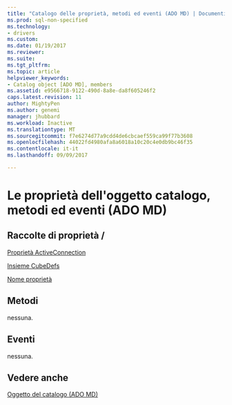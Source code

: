 ```yaml
---
title: "Catalogo delle proprietà, metodi ed eventi (ADO MD) | Documenti Microsoft"
ms.prod: sql-non-specified
ms.technology:
- drivers
ms.custom: 
ms.date: 01/19/2017
ms.reviewer: 
ms.suite: 
ms.tgt_pltfrm: 
ms.topic: article
helpviewer_keywords:
- Catalog object [ADO MD], members
ms.assetid: e9566718-9122-490d-8a8e-da8f605246f2
caps.latest.revision: 11
author: MightyPen
ms.author: genemi
manager: jhubbard
ms.workload: Inactive
ms.translationtype: MT
ms.sourcegitcommit: f7e6274d77a9cdd4de6cbcaef559ca99f77b3608
ms.openlocfilehash: 44022fd4980afa8a6018a10c20c4e0db9bc46f35
ms.contentlocale: it-it
ms.lasthandoff: 09/09/2017

---
```

# <a name="catalog-object-properties-methods-and-events-ado-md"></a>Le proprietà dell'oggetto catalogo, metodi ed eventi (ADO MD)
## <a name="propertiescollections"></a>Raccolte di proprietà /  
 [Proprietà ActiveConnection](../../../ado/reference/ado-md-api/activeconnection-property-ado-md.md)  
  
 [Insieme CubeDefs](../../../ado/reference/ado-md-api/cubedefs-collection-ado-md.md)  
  
 [Nome proprietà](../../../ado/reference/ado-md-api/name-property-ado-md.md)  
  
## <a name="methods"></a>Metodi  
 nessuna.  
  
## <a name="events"></a>Eventi  
 nessuna.  
  
## <a name="see-also"></a>Vedere anche  
 [Oggetto del catalogo (ADO MD)](../../../ado/reference/ado-md-api/catalog-object-ado-md.md)

